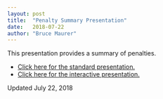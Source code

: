 ```yaml
---
layout: post
title:  "Penalty Summary Presentation"
date:   2018-07-22
author: "Bruce Maurer"
---
```


This presentation provides a summary of penalties.

* [Click here for the standard presentation.](https://storage.googleapis.com/ohsaa-websites/rules/2018%20A%20NFHS%20Standard%20Penalty%20Summary.pptx)
* [Click here for the interactive presentation.](https://storage.googleapis.com/ohsaa-websites/rules/2018%20A%20NFHS%20Interactive%20Penalty%20Summary.pptx)

Updated July 22, 2018
